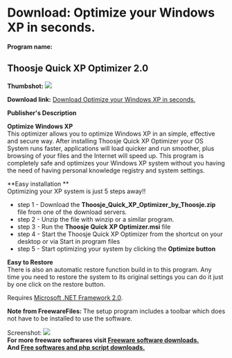 # Download: Optimize your Windows XP in seconds.

**Program name:**

## Thoosje Quick XP Optimizer 2.0

  
**Thumbshot:** ![](http://www.freewarefiles.com/screenshot/thsjquickxpoptzr_md.jpg)   
  
**Download link:** [Download Optimize your Windows XP in seconds.](http://freesoftwares.boysofts.com/Thoosje-Quick-XP-Optimizer_program_35779.html)  
  


**Publisher's Description**  
  


**Optimize Windows XP**  
This optimizer allows you to optimize Windows XP in an simple, effective and secure way. After installing Thoosje Quick XP Optimizer your OS System runs faster, applications will load quicker and run smoother, plus browsing of your files and the Internet will speed up. This program is completely safe and optimizes your Windows XP system without you having the need of having personal knowledge registry and system settings. 

**Easy installation **  
Optimizing your XP system is just 5 steps away!! 

  * step 1 - Download the **Thoosje_Quick_XP_Optimizer_by_Thoosje.zip** file from one of the download servers. 
  * step 2 - Unzip the file with winzip or a similar program.
  * step 3 - Run the **Thoosje Quick XP Optimizer.msi** file 
  * step 4 - Start the Thoosje Quick XP Optimizer from the shortcut on your desktop or via Start in program files 
  * step 5 - Start optimizing your system by clicking the **Optimize button**

**Easy to Restore**  
There is also an automatic restore function build in to this program. Any time you need to restore the system to its original settings you can do it just by one click on the restore button.

Requires [Microsoft .NET Framework 2.0](http://www.freewarefiles.com/Microsoft-NET-Framework-20-x86-Final_program_16026.html). 

**Note from FreewareFiles:** The setup program includes a toolbar which does not have to be installed to use the software.

  
  
Screenshot: ![](http://www.freewarefiles.com/screenshot/thsjquickxpoptzr.jpg)   
**For more freeware softwares visit [Freeware software downloads.](http://freesoftwares.boysofts.com/)**   
**And [Free softwares and php script downloads.](http://www.boysofts.com/)**
